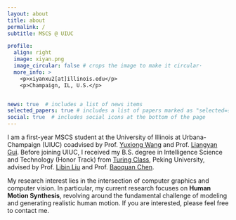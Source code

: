 ```yaml
---
layout: about
title: about
permalink: /
subtitle: MSCS @ UIUC

profile:
  align: right
  image: xiyan.png
  image_circular: false # crops the image to make it circular·
  more_info: >
    <p>xiyanxu2[at]illinois.edu</p>
    <p>Champaign, IL, U.S.</p>


news: true  # includes a list of news items
selected_papers: true # includes a list of papers marked as "selected={true}"
social: true  # includes social icons at the bottom of the page
---
```

I am a first-year MSCS student at the University of Illinois at Urbana-Champaign (UIUC) coadvised by Prof. [Yuxiong Wang](https://yxw.web.illinois.edu/) and Prof. [Liangyan Gui](https://cs.illinois.edu/about/people/faculty/lgui). Before joining UIUC, I received my B.S. degree in Intelligence Science and Technology (Honor Track) from [Turing Class](https://cfcs.pku.edu.cn/english/research/turing_program/introduction1/index.htm), Peking University, advised by Prof. [Libin Liu](http://libliu.info/) and Prof. [Baoquan Chen](https://baoquanchen.info/).

My research interest lies in the intersection of computer graphics and computer vision. In particular, my current research focuses on **Human Motion Synthesis**, revolving around the fundamental challenge of modeling and generating realistic human motion. If you are interested, please feel free to contact me.
